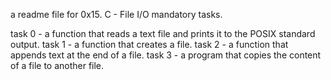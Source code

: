 a readme file for 0x15. C - File I/O mandatory tasks.

task 0 - a function that reads a text file and prints it to the POSIX standard output.
task 1 - a function that creates a file.
task 2 - a function that appends text at the end of a file.
task 3 - a program that copies the content of a file to another file.

